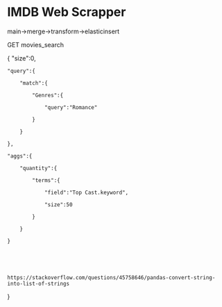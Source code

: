 # IMDB Web Scrapper

main->merge->transform->elasticinsert

GET movies\_search

{
    "size":0,

    "query":{

        "match":{

            "Genres":{

                "query":"Romance"

            }

        }

    },

    "aggs":{

        "quantity":{

            "terms":{

                "field":"Top Cast.keyword",

                "size":50

            }

        }

    }
    
    
    
    
    
    https://stackoverflow.com/questions/45758646/pandas-convert-string-into-list-of-strings

}
